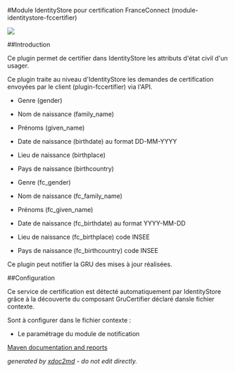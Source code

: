 
#Module IdentityStore pour certification FranceConnect (module-identitystore-fccertifier)

![](http://dev.lutece.paris.fr/plugins/module-identitystore-fccertifier/images/franceconnect.png)

##Introduction

Ce plugin permet de certifier dans IdentityStore les attributs d'état civil d'un usager.

Ce plugin traite au niveau d'IdentityStore les demandes de certification envoyées par le client (plugin-fccertifier) via l'API.
 
* Genre (gender)
* Nom de naissance (family_name)
* Prénoms (given_name)
* Date de naissance (birthdate) au format DD-MM-YYYY
* Lieu de naissance (birthplace)
* Pays de naissance (birthcountry)

 
* Genre (fc_gender)
* Nom de naissance (fc_family_name)
* Prénoms (fc_given_name)
* Date de naissance (fc_birthdate) au format YYYY-MM-DD
* Lieu de naissance (fc_birthplace) code INSEE
* Pays de naissance (fc_birthcountry) code INSEE


Ce plugin peut notifier la GRU des mises à jour réalisées.

##Configuration

Ce service de certification est détecté automatiquement par IdentityStore grâce à la découverte du composant GruCertifier déclaré dansle fichier contexte.

Sont à configurer dans le fichier contexte :
 
* Le paramétrage du module de notification



[Maven documentation and reports](http://dev.lutece.paris.fr/plugins/module-identitystore-fccertifier/)



 *generated by [xdoc2md](https://github.com/lutece-platform/tools-maven-xdoc2md-plugin) - do not edit directly.*